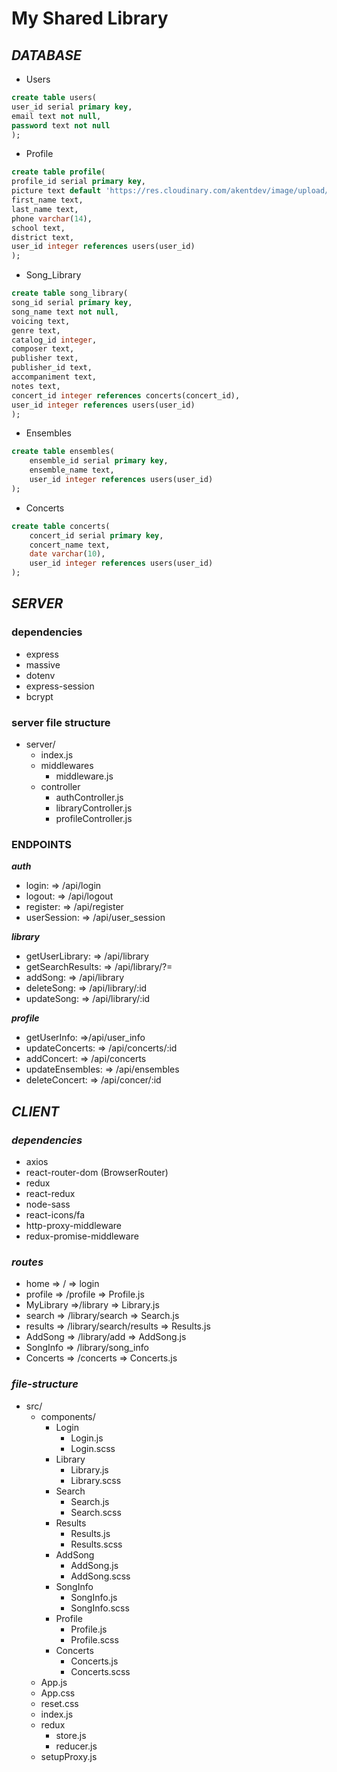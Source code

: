 # **My Shared Library**
## ***DATABASE***

- Users
```sql
create table users(
user_id serial primary key,
email text not null,
password text not null
);
```

- Profile
```sql
create table profile(
profile_id serial primary key,
picture text default 'https://res.cloudinary.com/akentdev/image/upload/v1564421115/Default-Profile_odqsk3.jpg',
first_name text,
last_name text,
phone varchar(14),
school text,
district text,
user_id integer references users(user_id)
);
```

- Song_Library
```sql
create table song_library(
song_id serial primary key,
song_name text not null,
voicing text,
genre text,
catalog_id integer,
composer text,
publisher text,
publisher_id text,
accompaniment text,
notes text,
concert_id integer references concerts(concert_id),
user_id integer references users(user_id)
);
```

- Ensembles
```sql
create table ensembles(
    ensemble_id serial primary key,
    ensemble_name text,
    user_id integer references users(user_id)
);
```

- Concerts
```sql
create table concerts(
    concert_id serial primary key,
    concert_name text,
    date varchar(10),
    user_id integer references users(user_id)
);
```
## ***SERVER***

### dependencies
- express
- massive
- dotenv
- express-session
- bcrypt

### server file structure
- server/
    - index.js
    - middlewares
        - middleware.js
    - controller
        - authController.js
        - libraryController.js
        - profileController.js

### ENDPOINTS
***auth***
- login: => /api/login
- logout: => /api/logout
- register: => /api/register
- userSession: => /api/user_session

***library***
- getUserLibrary: => /api/library
- getSearchResults: => /api/library/?=
- addSong: => /api/library
- deleteSong: => /api/library/:id
- updateSong: => /api/library/:id

***profile***
- getUserInfo: =>/api/user_info
- updateConcerts: => /api/concerts/:id
- addConcert: => /api/concerts
- updateEnsembles: => /api/ensembles
- deleteConcert: => /api/concer/:id

## ***CLIENT***

### *dependencies*
- axios
- react-router-dom (BrowserRouter)
- redux
- react-redux
- node-sass
- react-icons/fa
- http-proxy-middleware
- redux-promise-middleware

### *routes*
- home => / => login
- profile => /profile => Profile.js
- MyLibrary =>/library => Library.js
- search => /library/search => Search.js
- results => /library/search/results => Results.js
- AddSong => /library/add => AddSong.js
- SongInfo => /library/song_info
- Concerts => /concerts => Concerts.js

### *file-structure*
- src/
    - components/
        - Login
            - Login.js
            - Login.scss
        - Library
            - Library.js
            - Library.scss
        - Search
            - Search.js
            - Search.scss
        - Results
            - Results.js
            - Results.scss
        - AddSong
            - AddSong.js
            - AddSong.scss
        - SongInfo
            - SongInfo.js
            - SongInfo.scss
        - Profile
            - Profile.js
            - Profile.scss
        - Concerts
            - Concerts.js
            - Concerts.scss 
    - App.js
    - App.css
    - reset.css
    - index.js
    - redux
        - store.js
        - reducer.js
    - setupProxy.js        